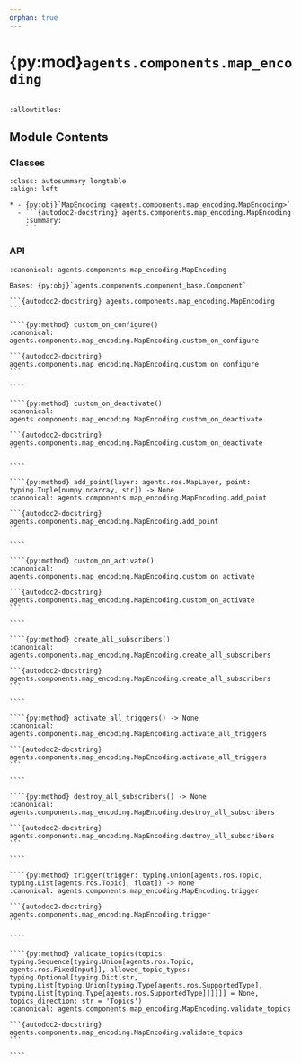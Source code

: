 ```yaml
---
orphan: true
---
```


# {py:mod}`agents.components.map_encoding`

```{py:module} agents.components.map_encoding
```

```{autodoc2-docstring} agents.components.map_encoding
:allowtitles:
```

## Module Contents

### Classes

````{list-table}
:class: autosummary longtable
:align: left

* - {py:obj}`MapEncoding <agents.components.map_encoding.MapEncoding>`
  - ```{autodoc2-docstring} agents.components.map_encoding.MapEncoding
    :summary:
    ```
````

### API

`````{py:class} MapEncoding(*, layers: typing.List[agents.ros.MapLayer], position: agents.ros.Topic, map_topic: agents.ros.Topic, config: agents.config.MapConfig, db_client: agents.clients.db_base.DBClient, trigger: typing.Union[agents.ros.Topic, typing.List[agents.ros.Topic], float] = 10.0, component_name: str, **kwargs)
:canonical: agents.components.map_encoding.MapEncoding

Bases: {py:obj}`agents.components.component_base.Component`

```{autodoc2-docstring} agents.components.map_encoding.MapEncoding
```

````{py:method} custom_on_configure()
:canonical: agents.components.map_encoding.MapEncoding.custom_on_configure

```{autodoc2-docstring} agents.components.map_encoding.MapEncoding.custom_on_configure
```

````

````{py:method} custom_on_deactivate()
:canonical: agents.components.map_encoding.MapEncoding.custom_on_deactivate

```{autodoc2-docstring} agents.components.map_encoding.MapEncoding.custom_on_deactivate
```

````

````{py:method} add_point(layer: agents.ros.MapLayer, point: typing.Tuple[numpy.ndarray, str]) -> None
:canonical: agents.components.map_encoding.MapEncoding.add_point

```{autodoc2-docstring} agents.components.map_encoding.MapEncoding.add_point
```

````

````{py:method} custom_on_activate()
:canonical: agents.components.map_encoding.MapEncoding.custom_on_activate

```{autodoc2-docstring} agents.components.map_encoding.MapEncoding.custom_on_activate
```

````

````{py:method} create_all_subscribers()
:canonical: agents.components.map_encoding.MapEncoding.create_all_subscribers

```{autodoc2-docstring} agents.components.map_encoding.MapEncoding.create_all_subscribers
```

````

````{py:method} activate_all_triggers() -> None
:canonical: agents.components.map_encoding.MapEncoding.activate_all_triggers

```{autodoc2-docstring} agents.components.map_encoding.MapEncoding.activate_all_triggers
```

````

````{py:method} destroy_all_subscribers() -> None
:canonical: agents.components.map_encoding.MapEncoding.destroy_all_subscribers

```{autodoc2-docstring} agents.components.map_encoding.MapEncoding.destroy_all_subscribers
```

````

````{py:method} trigger(trigger: typing.Union[agents.ros.Topic, typing.List[agents.ros.Topic], float]) -> None
:canonical: agents.components.map_encoding.MapEncoding.trigger

```{autodoc2-docstring} agents.components.map_encoding.MapEncoding.trigger
```

````

````{py:method} validate_topics(topics: typing.Sequence[typing.Union[agents.ros.Topic, agents.ros.FixedInput]], allowed_topic_types: typing.Optional[typing.Dict[str, typing.List[typing.Union[typing.Type[agents.ros.SupportedType], typing.List[typing.Type[agents.ros.SupportedType]]]]]] = None, topics_direction: str = 'Topics')
:canonical: agents.components.map_encoding.MapEncoding.validate_topics

```{autodoc2-docstring} agents.components.map_encoding.MapEncoding.validate_topics
```

````

`````
